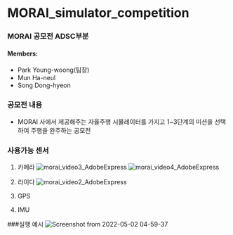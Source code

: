 # MORAI_simulator_competition
### MORAI 공모전 ADSC부분

#### Members:
   - Park Young-woong(팀장) 
   - Mun Ha-neul
   - Song Dong-hyeon

### 공모전 내용
- MORAI 사에서 제공해주는 자율주행 시뮬레이터를 가지고 1~3단계의 미션을 선택하여 주행을 완주하는 공모전

### 사용가능 센서
1. 카메라 
   ![morai_video3_AdobeExpress](https://user-images.githubusercontent.com/80820166/173223021-a591191b-6c8c-4dd7-8799-de0a5eb7c94b.gif)
   ![morai_video4_AdobeExpress](https://user-images.githubusercontent.com/80820166/173223029-a6574178-1ed7-4dec-99e5-6c5fdb74a2e1.gif)


2. 라이다
   ![morai_video2_AdobeExpress](https://user-images.githubusercontent.com/80820166/173223093-f1dc4210-8b0d-448c-8048-3ff98a81a92c.gif)


3. GPS
4. IMU


###실행 예시
![Screenshot from 2022-05-02 04-59-37](https://user-images.githubusercontent.com/80820166/173222759-9696e018-ee18-41c8-9b1e-ad917fa11b6f.png)


